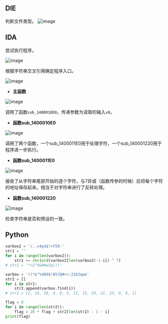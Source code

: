 ## DIE
判断文件类型。
![image](https://github.com/TakaradaRikka/writeup/assets/44569515/9a1eb37b-9d69-4193-a81c-43026a36a8a1)
## IDA
尝试执行程序。

![image](https://github.com/TakaradaRikka/writeup/assets/44569515/89c28a43-294d-4b06-81de-90c8e3058b0f)

根据字符串交叉引用确定程序入口。

![image](https://github.com/TakaradaRikka/writeup/assets/44569515/3445d189-676b-4a2c-b0ba-dc9ae5597ae4)

* **主函数**

![image](https://github.com/TakaradaRikka/writeup/assets/44569515/63fc474e-a703-4dcb-ad55-df210062bb72)

调用了函数`sub_1400010E0`，传递参数为读取的输入`v0`。

* **函数sub_1400010E0**

![image](https://github.com/TakaradaRikka/writeup/assets/44569515/24ec5bc2-49f2-4279-927c-c23bc6186f84)

调用了两个函数，一个sub_1400011E0用于处理字符，一个sub_140001220用于程序进一步执行。

* **函数sub_1400011E0**

![image](https://github.com/TakaradaRikka/writeup/assets/44569515/4a34ee5c-cf95-4fa0-94ff-24a7e40406d7)


接收了从字符串尾部开始的逐个字符，与7异或（函数传参的时候）后将每个字符的地址保存起来。相当于对字符串进行了反转处理。

* **函数sub_140001220**

![image](https://github.com/TakaradaRikka/writeup/assets/44569515/59755578-89c1-407a-9971-034965d38078)

检查字符串是否和预设的一致。

## Python
```python
varbox2 = '/..v4p$$!>Y59-'
str1 = ''
for i in range(len(varbox2)):
    str1 += chr(ord(varbox2[len(varbox2)-1-i]) ^ 7)
# str1 = '*>2^9&##w3q))('

varbox = ')(*&^%489$!057@#><:2163qwe'
str2 = []
for i in str1:
    str2.append(varbox.find(i))
# str2 = [2, 16, 19, 4, 8, 3, 15, 15, 24, 22, 23, 0, 0, 1]

flag = 0
for i in range(len(str2)):
    flag = 26 * flag + str2[len(str2) - 1 - i]
print(flag)
```
